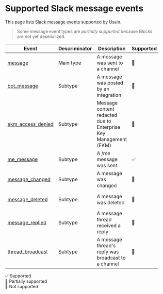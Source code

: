# Supported Slack message events

This page lists [Slack message events] supported by Usain.

> Some message event types are _partially supported_ because Blocks are not yet deserialized.

Event | Descriminator | Description | Supported | Comments
------------ | ------------- | ------------- | ------------- | -------------
[message](https://api.slack.com/events/message) | Main type | A message was sent to a channel | :large_blue_circle: | Attachements not supported
[bot_message](https://api.slack.com/events/message/bot_message) | Subtype | A message was posted by an integration | :red_circle: |
[ekm_access_denied](https://api.slack.com/events/message/ekm_access_denied) | Subtype | Message content redacted due to Enterprise Key Management (EKM) | :red_circle: |
[me_message](https://api.slack.com/events/message/me_message) | Subtype | A /me message was sent | :white_check_mark: |
[message_changed](https://api.slack.com/events/message/message_changed) | Subtype | A message was changed | :large_blue_circle: | Attachements not supported
[message_deleted](https://api.slack.com/events/message/message_deleted) | Subtype | A message was deleted | :large_blue_circle: | Attachements not supported
[message_replied](https://api.slack.com/events/message/message_replied) | Subtype | A message thread received a reply | :large_blue_circle: | Attachements not supported
[thread_broadcast](https://api.slack.com/events/message/thread_broadcast) | Subtype | A message thread's reply was broadcast to a channel | :red_circle: |

:white_check_mark: Supported\
:large_blue_circle: Partially supported\
:red_circle: Not supported

[Slack message events]: <https://api.slack.com/events/message#message_subtypes>
